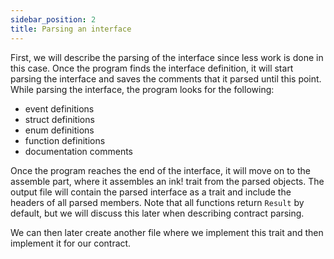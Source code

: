 ```yaml
---
sidebar_position: 2
title: Parsing an interface
---
```


First, we will describe the parsing of the interface since less work is done in this case. Once the program finds the interface definition, it will start parsing the interface and saves the comments that it parsed until this point. While parsing the interface, the program looks for the following:

- event definitions
- struct definitions
- enum definitions
- function definitions
- documentation comments

Once the program reaches the end of the interface, it will move on to the assemble part, where it assembles an ink! trait from the parsed objects. The output file will contain the parsed interface as a trait and include the headers of all parsed members. Note that all functions return `Result` by default, but we will discuss this later when describing contract parsing.

We can then later create another file where we implement this trait and then implement it for our contract.